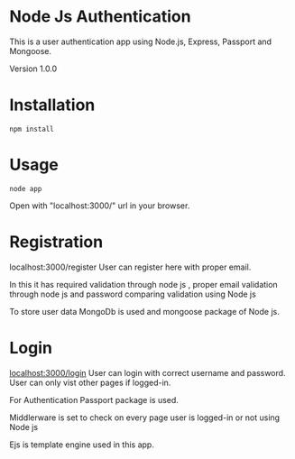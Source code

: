 # Node Js Authentication
This is a user authentication app using Node.js, Express, Passport and Mongoose.

Version 1.0.0

# Installation

    npm install
    
# Usage

    node app
    
Open with "localhost:3000/" url in your browser.

# Registration

 localhost:3000/register 
User can register here with proper email.

In this it has required validation through node js , proper email validation through node js and password comparing validation using Node js 

To store user data MongoDb is used and mongoose package of Node js.

# Login

<localhost:3000/login>
User can login with correct username and password.
User can only vist other pages if logged-in.

For Authentication Passport package is used.

Middlerware is set to check on every page user is logged-in or not using Node js

Ejs is template engine used in this app.
